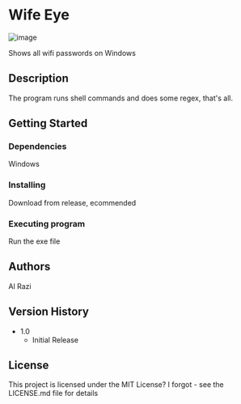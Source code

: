# Wife Eye

![image](https://user-images.githubusercontent.com/63369209/232154763-be14069e-1cbc-41c6-a892-2b027072b7d3.png)

Shows all wifi passwords on Windows

## Description

The program runs shell commands and does some regex, that's all.

## Getting Started

### Dependencies

Windows

### Installing

Download from release, ecommended

### Executing program

Run the exe file

## Authors

Al Razi

## Version History

* 1.0
    * Initial Release

## License

This project is licensed under the MIT License? I forgot - see the LICENSE.md file for details
